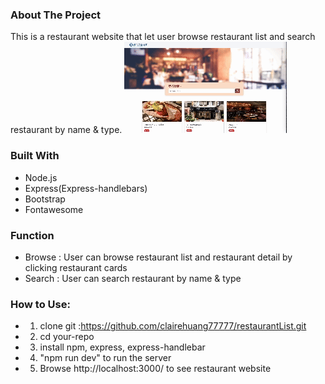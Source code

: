### About The Project
This is a restaurant website that let user browse restaurant list and search restaurant by name & type.
![screenshot](public/jpg/giphy.gif)

### Built With
- Node.js
- Express(Express-handlebars)
- Bootstrap
- Fontawesome

### Function
- Browse : User can browse restaurant list and restaurant detail by clicking restaurant cards
- Search : User can search restaurant by name & type


### How to Use:
- 1. clone git :https://github.com/clairehuang77777/restaurantList.git
- 2. cd your-repo
- 3. install npm, express, express-handlebar
- 4. "npm run dev" to run the server
- 5. Browse http://localhost:3000/ to see restaurant website


